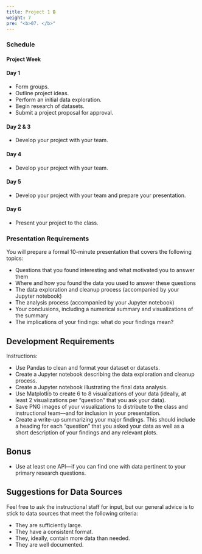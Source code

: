 ```yaml
---
title: Project 1 🔒 
weight: 7
pre: "<b>0️7. </b>"
---
```


### Schedule 

#### Project Week 
#### Day 1 
* Form groups.
* Outline project ideas.
* Perform an initial data exploration.
* Begin research of datasets.
* Submit a project proposal for approval.
#### Day 2 & 3
* Develop your project with your team.

#### Day 4
* Develop your project with your team.
#### Day 5 
* Develop your project with your team and prepare your presentation.
#### Day 6
* Present your project to the class.

### Presentation Requirements
You will prepare a formal 10-minute presentation that covers the following topics:

* Questions that you found interesting and what motivated you to answer them
* Where and how you found the data you used to answer these questions
* The data exploration and cleanup process (accompanied by your Jupyter notebook)
* The analysis process (accompanied by your Jupyter notebook)
* Your conclusions, including a numerical summary and visualizations of the summary
* The implications of your findings: what do your findings mean?

## Development Requirements
Instructions: 
* Use Pandas to clean and format your dataset or datasets.
* Create a Jupyter notebook describing the data exploration and cleanup process.
* Create a Jupyter notebook illustrating the final data analysis.
* Use Matplotlib to create 6 to 8 visualizations of your data
(ideally, at least 2 visualizations per “question” that you ask your data).
* Save PNG images of your visualizations to distribute to the class and instructional team—and for
inclusion in your presentation.
* Create a write-up summarizing your major findings. This should include a heading for each “question”
that you asked your data as well as a short description of your findings and any relevant plots.

## Bonus 
* Use at least one API—if you can find one with data pertinent to your primary research questions.



## Suggestions for Data Sources
Feel free to ask the instructional staff for input, but our general advice is to stick
to data sources that meet the following criteria:
* They are sufficiently large.
* They have a consistent format.
* They, ideally, contain more data than needed.
* They are well documented.
